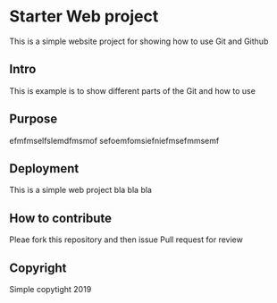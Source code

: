 # Starter Web project

This is a simple website project for
showing how to use Git and Github

## Intro

This is example is to show different parts of
the Git and how to use

## Purpose

efmfmselfslemdfmsmof
sefoemfomsiefniefmsefmmsemf

## Deployment

This is a simple web project
bla bla bla

## How to contribute

Pleae fork this repository and then issue Pull
request for review

## Copyright

Simple copytight 2019
